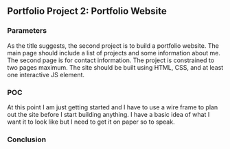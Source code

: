 ## Portfolio Project 2: Portfolio Website

### Parameters
As the title suggests, the second project is to build a portfolio website. The main page should include a list of
projects and some information about me. The second page is for contact information. The project is constrained to two
pages maximum. The site should be built using HTML, CSS, and at least one interactive JS element.

### POC
At this point I am just getting started and I have to use a wire frame to plan out the site before I start building
anything. I have a basic idea of what I want it to look like but I need to get it on paper so to speak.

### Conclusion
